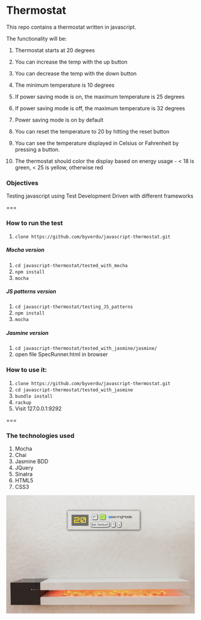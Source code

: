 # Thermostat

This repo contains a thermostat written in javascript.

The functionality will be:

1. Thermostat starts at 20 degrees

2. You can increase the temp with the up button

3. You can decrease the temp with the down button

4. The minimum temperature is 10 degrees

5. If power saving mode is on, the maximum temperature is 25 degrees

6. If power saving mode is off, the maximum temperature is 32 degrees

7. Power saving mode is on by default

8. You can reset the temperature to 20 by hitting the reset button

9. You can see the temperature displayed in Celsius or Fahrenheit by pressing a button.

9. The thermostat should color the display based on energy usage - < 18 is green, < 25 is yellow, otherwise red

### Objectives

Testing javascript using Test Development Driven with different frameworks

===

### How to run the test

1. `clone https://github.com/byverdu/javascript-thermostat.git`

##### Mocha version

1. `cd javascript-thermostat/tested_with_mocha`
2. `npm install`
3. `mocha`

##### JS patterns version

1. `cd javascript-thermostat/testing_JS_patterns`
2. `npm install`
3. `mocha`

##### Jasmine version

1. `cd javascript-thermostat/tested_with_jasmine/jasmine/`
2.  open file SpecRunner.html in browser

### How to use it:


1. `clone https://github.com/byverdu/javascript-thermostat.git`
2. `cd javascript-thermostat/tested_with_jasmine` 
3. `bundle install`
4. `rackup`
5. Visit 127.0.0.1:9292

===

### The technologies used  

1. Mocha
1. Chai
1. Jasmine BDD
1. JQuery
1. Sinatra
1. HTML5 
1. CSS3

![demo](demo.jpg)
